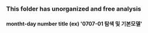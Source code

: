 ### This folder has unorganized and free analysis
#### montht-day number title (ex) '0707-01 탐색 및 기본모델'

